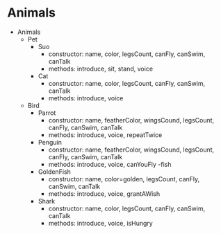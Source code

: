 # Animals
-   Animals
    -   Pet
        -   Suo
            -   constructor: name, color, legsCount, canFly, canSwim, canTalk
            -   methods: introduce, sit, stand, voice
        -   Cat
            -   constructor: name, color, legsCount, canFly, canSwim, canTalk
            -   methods: introduce, voice
    - Bird
        -   Parrot
            - constructor: name, featherColor, wingsCound, legsCount, canFly, canSwim, canTalk
            - methods: introduce, voice, repeatTwice
        -   Penguin
            - constructor: name, featherColor, wingsCound, legsCount, canFly, canSwim, canTalk
            - methods: introduce, voice, canYouFly
    -fish
        -   GoldenFish
            -   constructor: name, color=golden, legsCount, canFly, canSwim, canTalk
            -   methods: introduce, voice, grantAWish
        -   Shark
            -   constructor: name, color, legsCount, canFly, canSwim, canTalk
            -   methods: introduce, voice, isHungry



